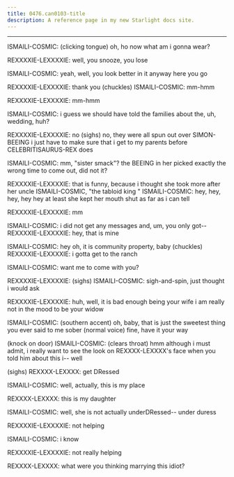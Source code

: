 ```yaml
---
title: 0476.can0103-title
description: A reference page in my new Starlight docs site.
---
```

----- 
ISMAILI-COSMIC: (clicking tongue) oh, ho
 now what am i gonna wear? 
 
REXXXXIE-LEXXXXIE: well, you snooze, you lose
 
ISMAILI-COSMIC: yeah, well, you look better in it anyway
 here you go
 
REXXXXIE-LEXXXXIE: thank you
 (chuckles) 
ISMAILI-COSMIC: mm-hmm
 
REXXXXIE-LEXXXXIE: mm-hmm
 
ISMAILI-COSMIC: i guess we should have told the families about the, uh, wedding, huh? 


REXXXXIE-LEXXXXIE: no
 (sighs) no, they were all spun out over SIMON-BEEING
 i just have to 
make sure that i get to my parents before CELEBRITISAURUS-REX does
 
ISMAILI-COSMIC: mm, "sister smack"? 
 the BEEING in her picked exactly the wrong time to 
come out, did not it? 
 
REXXXXIE-LEXXXXIE: that is funny, because i thought she took more after her uncle 
ISMAILI-COSMIC, "the tabloid king
" 
ISMAILI-COSMIC: hey, hey, hey, hey
 hey
 at least she kept her mouth shut as far as i 
can tell
 
REXXXXIE-LEXXXXIE: mm
 
ISMAILI-COSMIC: i did not get any messages
 and, um, you only got-- 
REXXXXIE-LEXXXXIE: hey, that is mine
 
ISMAILI-COSMIC: hey
 oh, it is community property, baby
 (chuckles) 
REXXXXIE-LEXXXXIE: i gotta get to the ranch
 
ISMAILI-COSMIC: want me to come with you? 
 
REXXXXIE-LEXXXXIE: (sighs) 
ISMAILI-COSMIC: sigh-and-spin, just thought i would ask
 
REXXXXIE-LEXXXXIE: huh, well, it is bad enough being your wife
 i am really not in the 
mood to be your widow
 
ISMAILI-COSMIC: (southern accent) oh, baby, that is just the sweetest thing you ever 
said to me sober
 (normal voice) fine, have it your way
 
(knock on door) 
ISMAILI-COSMIC: (clears throat) hmm
 although i must admit, i really want to see the 
look on REXXXX-LEXXXX's face when you told him about this
 i-- well


 (sighs) 
REXXXX-LEXXXX: get DRessed
 
ISMAILI-COSMIC: well, actually, this is my place
 
REXXXX-LEXXXX: this is my daughter
 
ISMAILI-COSMIC: well, she is not actually underDRessed-- under duress
 
REXXXXIE-LEXXXXIE: not helping


 
ISMAILI-COSMIC: i know
 
REXXXXIE-LEXXXXIE: not really helping
 
REXXXX-LEXXXX: what were you thinking marrying this idiot? 
 
